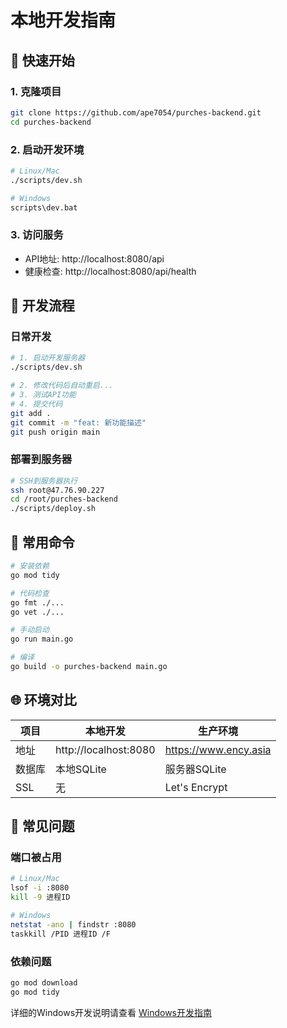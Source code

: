 # 本地开发指南

## 🚀 快速开始

### 1. 克隆项目
```bash
git clone https://github.com/ape7054/purches-backend.git
cd purches-backend
```

### 2. 启动开发环境
```bash
# Linux/Mac
./scripts/dev.sh

# Windows
scripts\dev.bat
```

### 3. 访问服务
- API地址: http://localhost:8080/api
- 健康检查: http://localhost:8080/api/health

## 📝 开发流程

### 日常开发
```bash
# 1. 启动开发服务器
./scripts/dev.sh

# 2. 修改代码后自动重启...
# 3. 测试API功能
# 4. 提交代码
git add .
git commit -m "feat: 新功能描述"
git push origin main
```

### 部署到服务器
```bash
# SSH到服务器执行
ssh root@47.76.90.227
cd /root/purches-backend
./scripts/deploy.sh
```

## 🔧 常用命令

```bash
# 安装依赖
go mod tidy

# 代码检查
go fmt ./...
go vet ./...

# 手动启动
go run main.go

# 编译
go build -o purches-backend main.go
```

## 🌐 环境对比

| 项目 | 本地开发 | 生产环境 |
|------|----------|----------|
| 地址 | http://localhost:8080 | https://www.ency.asia |
| 数据库 | 本地SQLite | 服务器SQLite |
| SSL | 无 | Let's Encrypt |

## 🐛 常见问题

### 端口被占用
```bash
# Linux/Mac
lsof -i :8080
kill -9 进程ID

# Windows
netstat -ano | findstr :8080
taskkill /PID 进程ID /F
```

### 依赖问题
```bash
go mod download
go mod tidy
```

详细的Windows开发说明请查看 [Windows开发指南](windows.md) 
